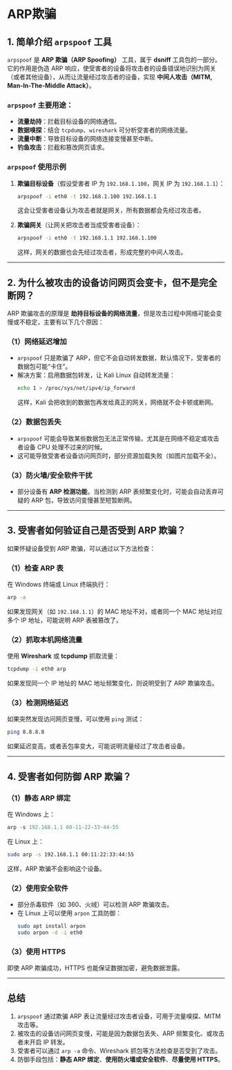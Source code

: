 # ARP欺骗
## **1. 简单介绍 `arpspoof` 工具**  
`arpspoof` 是 **ARP 欺骗（ARP Spoofing）** 工具，属于 **dsniff** 工具包的一部分。它的作用是伪造 ARP 响应，使受害者的设备将攻击者的设备错误地识别为网关（或者其他设备），从而让流量经过攻击者的设备，实现 **中间人攻击（MITM, Man-In-The-Middle Attack）**。  

### **`arpspoof` 主要用途：**  
- **流量劫持**：拦截目标设备的网络通信。  
- **数据嗅探**：结合 `tcpdump`、`wireshark` 可分析受害者的网络流量。  
- **流量中断**：导致目标设备的网络连接变慢甚至中断。  
- **钓鱼攻击**：拦截和篡改网页请求。  

### **`arpspoof` 使用示例**  
1. **欺骗目标设备**（假设受害者 IP 为 `192.168.1.100`，网关 IP 为 `192.168.1.1`）：  
   ```bash
   arpspoof -i eth0 -t 192.168.1.100 192.168.1.1
   ```
   这会让受害者设备认为攻击者就是网关，所有数据都会先经过攻击者。

2. **欺骗网关**（让网关把攻击者当成受害者设备）：  
   ```bash
   arpspoof -i eth0 -t 192.168.1.1 192.168.1.100
   ```
   这样，网关的数据也会先经过攻击者，形成完整的中间人攻击。

---

## **2. 为什么被攻击的设备访问网页会变卡，但不是完全断网？**  
ARP 欺骗攻击的原理是 **劫持目标设备的网络流量**，但是攻击过程中网络可能会变慢或不稳定，主要有以下几个原因：  

### **（1）网络延迟增加**
- `arpspoof` 只是欺骗了 ARP，但它不会自动转发数据，默认情况下，受害者的数据包可能“卡住”。
- 解决方案：启用数据包转发，让 Kali Linux 自动转发流量：
  ```bash
  echo 1 > /proc/sys/net/ipv4/ip_forward
  ```
  这样，Kali 会把收到的数据包再发给真正的网关，网络就不会卡顿或断网。

### **（2）数据包丢失**
- `arpspoof` 可能会导致某些数据包无法正常传输，尤其是在网络不稳定或攻击者设备 CPU 处理不过来的时候。
- 这可能导致受害者设备访问网页时，部分资源加载失败（如图片加载不全）。

### **（3）防火墙/安全软件干扰**
- 部分设备有 **ARP 检测功能**，当检测到 ARP 表频繁变化时，可能会自动丢弃可疑的 ARP 包，导致访问变慢甚至短暂断网。

---

## **3. 受害者如何验证自己是否受到 ARP 欺骗？**  
如果怀疑设备受到 ARP 欺骗，可以通过以下方法检查：

### **（1）检查 ARP 表**
在 Windows 终端或 Linux 终端执行：
```bash
arp -a
```
如果发现网关（如 `192.168.1.1`）的 MAC 地址不对，或者同一个 MAC 地址对应多个 IP 地址，可能说明 ARP 表被篡改了。

### **（2）抓取本机网络流量**
使用 **Wireshark** 或 **tcpdump** 抓取流量：
```bash
tcpdump -i eth0 arp
```
如果发现同一个 IP 地址的 MAC 地址频繁变化，则说明受到了 ARP 欺骗攻击。

### **（3）检测网络延迟**
如果突然发现访问网页变慢，可以使用 `ping` 测试：
```bash
ping 8.8.8.8
```
如果延迟变高，或者丢包率变大，可能说明流量经过了攻击者设备。

---

## **4. 受害者如何防御 ARP 欺骗？**
### **（1）静态 ARP 绑定**
在 Windows 上：
```powershell
arp -s 192.168.1.1 00-11-22-33-44-55
```
在 Linux 上：
```bash
sudo arp -s 192.168.1.1 00:11:22:33:44:55
```
这样，ARP 欺骗不会影响这个设备。

### **（2）使用安全软件**
- 部分杀毒软件（如 360、火绒）可以检测 ARP 欺骗攻击。
- 在 Linux 上可以使用 `arpon` 工具防御：
  ```bash
  sudo apt install arpon
  sudo arpon -d -i eth0
  ```

### **（3）使用 HTTPS**
即使 ARP 欺骗成功，HTTPS 也能保证数据加密，避免数据泄露。

---

## **总结**
1. `arpspoof` 通过欺骗 ARP 表让流量经过攻击者设备，可用于流量嗅探、MITM 攻击等。  
2. 被攻击的设备访问网页变慢，可能是因为数据包丢失、ARP 频繁变化、或攻击者未开启 IP 转发。  
3. 受害者可以通过 `arp -a` 命令、Wireshark 抓包等方法检查是否受到了攻击。  
4. 防御手段包括：**静态 ARP 绑定**、**使用防火墙或安全软件**、**尽量使用 HTTPS**。